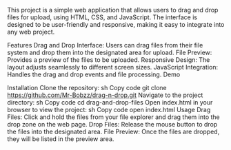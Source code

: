 This project is a simple web application that allows users to drag and drop files for upload, using HTML, CSS, and JavaScript. The interface is designed to be user-friendly and responsive, making it easy to integrate into any web project.

Features
Drag and Drop Interface: Users can drag files from their file system and drop them into the designated area for upload.
File Preview: Provides a preview of the files to be uploaded.
Responsive Design: The layout adjusts seamlessly to different screen sizes.
JavaScript Integration: Handles the drag and drop events and file processing.
Demo

Installation
Clone the repository:
sh
Copy code
git clone https://github.com/Mr-Bobzz/drag-n-drop.git
Navigate to the project directory:
sh
Copy code
cd drag-and-drop-files
Open index.html in your browser to view the project:
sh
Copy code
open index.html
Usage
Drag Files: Click and hold the files from your file explorer and drag them into the drop zone on the web page.
Drop Files: Release the mouse button to drop the files into the designated area.
File Preview: Once the files are dropped, they will be listed in the preview area.
